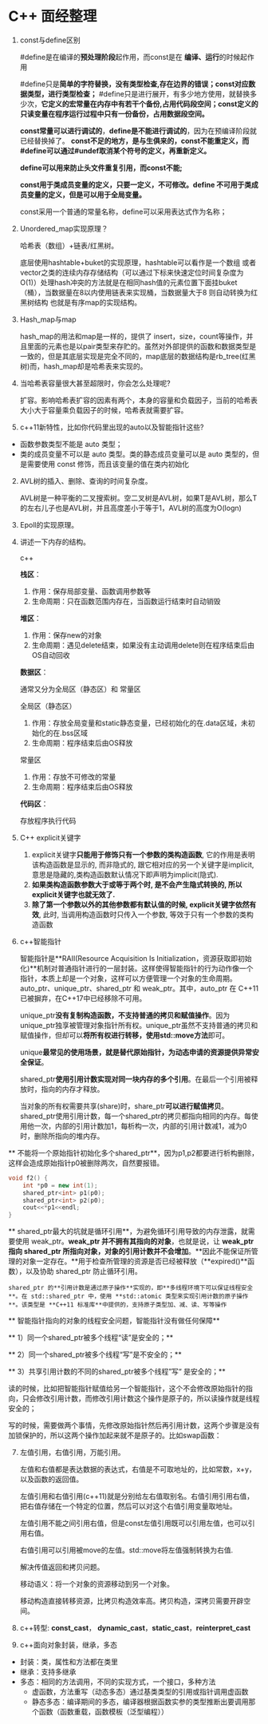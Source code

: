 # C++ 面经整理

1. const与define区别

   #define是在编译的**预处理阶段**起作用，而const是在 **编译、运行**的时候起作用

   #define只是**简单的字符替换，没有类型检查,存在边界的错误；**const对应**数据类型，进行类型检查；**                                                                                                                                                                                                           #define只是进行展开，有多少地方使用，就替换多少次，**它定义的宏常量在内存中有若干个备份,占用代码段空间；**const定义的只读变量在程序运行过程中**只有一份备份，占用数据段空间。**

   **const常量可以进行调试的**，**define是不能进行调试的**，因为在预编译阶段就已经替换掉了。                                                                                                                                                                                                                     **const不足的地方，是与生俱来的，const不能重定义，而#define可以通过#undef取消某个符号的定义，再重新定义。**

   **define可以用来防止头文件重复引用，而const不能;**

   **const用于类成员变量的定义，只要一定义，不可修改。define 不可用于类成员变量的定义，但是可以用于全局变量。**

   const采用一个普通的常量名称，define可以采用表达式作为名称；

2. Unordered_map实现原理？

   哈希表（数组）+链表/红黑树。

   底层使用hashtable+buket的实现原理，hashtable可以看作是一个数组 或者vector之类的连续内存存储结构（可以通过下标来快速定位时间复杂度为O(1)）处理hash冲突的方法就是在相同hash值的元素位置下面挂buket（桶），当数据量在8以内使用链表来实现桶，当数据量大于8 则自动转换为红黑树结构 也就是有序map的实现结构。
3. Hash_map与map

   hash_map的用法和map是一样的，提供了 insert，size，count等操作，并且里面的元素也是以pair类型来存贮的。虽然对外部提供的函数和数据类型是一致的，但是其底层实现是完全不同的，map底层的数据结构是rb_tree(红黑树)而，hash_map却是哈希表来实现的。
4. 当哈希表容量很大甚至超限时，你会怎么处理呢?

   扩容。影响哈希表扩容的因素有两个，本身的容量和负载因子，当前的哈希表大小大于容量乘负载因子的时候，哈希表就需要扩容。
5. c++11新特性，比如你代码里出现的auto以及智能指针这些?

- 函数参数类型不能是 auto 类型；
- 类的成员变量不可以是 auto 类型。类的静态成员变量可以是 auto 类型的，但是需要使用 const 修饰，而且该变量的值在类内初始化

2. AVL树的插入、删除、查询的时间复杂度。

   AVL树是一种平衡的二叉搜索树。空二叉树是AVL树，如果T是AVL树，那么T的左右儿子也是AVL树，并且高度差小于等于1，AVL树的高度为O(logn)
3. Epoll的实现原理。
4. 讲述一下内存的结构。

   c++

   **栈区**：

   1. 作用：保存局部变量、函数调用参数等
   2. 生命周期：只在函数范围内存在，当函数运行结束时自动销毁

   **堆区**：

   1. 作用：保存new的对象
   2. 生命周期：遇见delete结束，如果没有主动调用delete则在程序结束后由OS自动回收

   **数据区**：

   通常又分为全局区（静态区）和 常量区

   全局区（静态区）

   1. 作用：存放全局变量和static静态变量，已经初始化的在.data区域，未初始化的在.bss区域
   2. 生命周期：程序结束后由OS释放

   常量区

   1. 作用：存放不可修改的常量
   2. 生命周期：程序结束后由OS释放

   **代码区**：

   存放程序执行代码
7. C++ explicit关键字

   1. explicit关键字**只能用于修饰只有一个参数的类构造函数**, 它的作用是表明该构造函数是显示的, 而非隐式的, 跟它相对应的另一个关键字是implicit, 意思是隐藏的,类构造函数默认情况下即声明为implicit(隐式).
   2. **如果类构造函数参数大于或等于两个时, 是不会产生隐式转换的, 所以explicit关键字也就无效了.**
   3. **除了第一个参数以外的其他参数都有默认值的时候, explicit关键字依然有效**, 此时, 当调用构造函数时只传入一个参数, 等效于只有一个参数的类构造函数
8. c++智能指针

   智能指针是**RAII(Resource Acquisition Is Initialization，资源获取即初始化)**机制对普通指针进行的一层封装。这样使得智能指针的行为动作像一个指针，本质上却是一个对象，这样可以方便管理一个对象的生命周期。auto_ptr、unique_ptr、shared_ptr 和 weak_ptr。其中，auto_ptr 在 C++11已被摒弃，在C++17中已经移除不可用。

   unique_ptr**没有复制构造函数，不支持普通的拷贝和赋值操作**。因为unique_ptr独享被管理对象指针所有权。unique_ptr虽然不支持普通的拷贝和赋值操作，但却可以**将所有权进行转移，使用std::move方法**即可。

   unique**最常见的使用场景，就是替代原始指针，为动态申请的资源提供异常安全保证**。

   shared_ptr**使用引用计数实现对同一块内存的多个引用**。在最后一个引用被释放时，指向的内存才释放。

   当对象的所有权需要共享(share)时，share_ptr**可以进行赋值拷贝**。shared_ptr使用引用计数，每一个shared_ptr的拷贝都指向相同的内存。每使用他一次，内部的引用计数加1，每析构一次，内部的引用计数减1，减为0时，删除所指向的堆内存。

**
    不能将一个原始指针初始化多个shared_ptr**，因为p1,p2都要进行析构删除，这样会造成原始指针p0被删除两次，自然要报错。

```cpp
void f2() {
    int *p0 = new int(1);
    shared_ptr<int> p1(p0);
    shared_ptr<int> p2(p0);
    cout<<*p1<<endl;
}
```

**
    shared_ptr最大的坑就是循环引用**，为避免循环引用导致的内存泄露，就需要使用 weak_ptr。**weak_ptr 并不拥有其指向的对象**，也就是说，让 **weak_ptr 指向 shared_ptr 所指向对象，对象的引用计数并不会增加**。**因此不能保证所管理的对象一定存在。**用于检查所管理的资源是否已经被释放（**expired()**函数），以及协助 shared_ptr 防止循环引用。

    shared_ptr 的**引用计数是通过原子操作**实现的，即**多线程环境下可以保证线程安全**。在 std::shared_ptr 中，使用 **std::atomic 类型来实现引用计数的原子操作**。该类型是 **C++11 标准库**中提供的，支持原子类型加、减、读、写等操作

**
    智能指针指向的对象的线程安全问题，智能指针没有做任何保障**

**
    1）同一个shared_ptr被多个线程“读”是安全的；**

**
    2）同一个shared_ptr被多个线程“写”是不安全的；**

**
    3）共享引用计数的不同的shared_ptr被多个线程”写“ 是安全的；**

读的时候，比如把智能指针赋值给另一个智能指针，这个不会修改原始指针的指向，只会修改引用计数，而修改引用计数这个操作是原子的，所以读操作就是线程安全的；

写的时候，需要做两个事情，先修改原始指针然后再引用计数，这两个步骤是没有加锁保护的，所以这两个操作加起来就不是原子的。比如swap函数：

7. 左值引用，右值引用，万能引用。

   左值和右值都是表达数据的表达式，右值是不可取地址的，比如常数，x+y，以及函数的返回值。

   左值引用和右值引用(c++11)就是分别给左右值取别名。右值引用引用右值，把右值存储在一个特定的位置，然后可以对这个右值引用变量取地址。

   左值引用不能之间引用右值，但是const左值引用既可以引用左值，也可以引用右值。

   右值引用可以引用被move的左值。std::move将左值强制转换为右值.

   解决传值返回和拷贝问题。

   移动语义：将一个对象的资源移动到另一个对象。

   移动构造直接转移资源，比拷贝构造效率高。拷贝构造，深拷贝需要开辟空间。

8. c++转型: **const_cast**， **dynamic_cast**，**static_cast**，**reinterpret_cast**

9. c++面向对象封装，继承，多态

* 封装：类，属性和方法都在类里
* 继承：支持多继承
* 多态：相同的方法调用，不同的实现方式，一个接口，多种方法
  * 虚函数，方法重写（动态多态）通过基类类型的引用或指针调用虚函数
  * 静态多态：编译期间的多态，编译器根据函数实参的类型推断出要调用那个函数（函数重载，函数模板（泛型编程））
